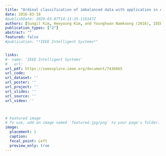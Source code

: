 ```yaml
---
title: "Ordinal classification of imbalanced data with application in emergency and disaster information services"
date: 2016-03-18
#publishDate: 2020-03-07T14:11:35.116347Z
authors: [Sungil Kim, Heeyoung Kim, and Younghwan Namkoong (2016), IEEE Intelligent Systems]
publication_types: ["2"]
abstract: ""
featured: false
#publication: "*IEEE Intelligent Systems*"


links: 
#- name: 'IEEE Intelligent Systems'
#   url: 
url_pdf: https://ieeexplore.ieee.org/document/7436665
url_code: 
url_dataset: ''
url_poster: ''
url_project: ''
url_slides: ''
url_source: ''
url_video: ''



# Featured image
# To use, add an image named `featured.jpg/png` to your page's folder. 
image:
  placement: 1
  caption: 
  focal_point: Left
  preview_only: true
---
```





